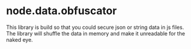 # node.data.obfuscator
 This library is build so that you could secure json or string data in js files. The library will shuffle the data in memory and make it unreadable for the naked eye.
